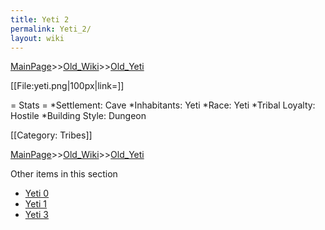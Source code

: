```yaml
---
title: Yeti 2
permalink: Yeti_2/
layout: wiki
---
```


[MainPage](/keeperrl_wiki/ "wikilink")>>[Old_Wiki](/keeperrl_wiki/Old_Wiki "wikilink")>>[Old_Yeti](/keeperrl_wiki/Old_Yeti "wikilink")

[[File:yeti.png|100px|link=]]

= Stats =
*Settlement: Cave
*Inhabitants: Yeti
*Race: Yeti 
*Tribal Loyalty: Hostile 
*Building Style: Dungeon
 
[[Category: Tribes]]

[MainPage](/keeperrl_wiki/ "wikilink")>>[Old_Wiki](/keeperrl_wiki/Old_Wiki "wikilink")>>[Old_Yeti](/keeperrl_wiki/Old_Yeti "wikilink")

Other items in this section
-    [Yeti 0](/keeperrl_wiki/Yeti_0 "wikilink")
-    [Yeti 1](/keeperrl_wiki/Yeti_1 "wikilink")
-    [Yeti 3](/keeperrl_wiki/Yeti_3 "wikilink")
